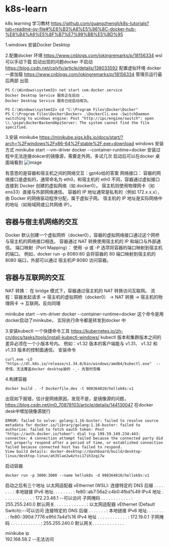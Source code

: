 # k8s-learn
k8s learning
学习教材
https://github.com/guangzhengli/k8s-tutorials?tab=readme-ov-file#%E6%B3%A8%E5%86%8C-docker-hub-%E8%B4%A6%E5%8F%B7%E7%99%BB%E5%BD%95

1.windows 安装Docker Desktop

2.配置docker 环境 https://www.cnblogs.com/jokingremarks/p/18156334
wsl 可以手动下载
启动出现的问题docker 不启动 https://blog.csdn.net/cplvfx/article/details/138033592  配置虚拟环境
docker 一直加载 https://www.cnblogs.com/jokingremarks/p/18156334 管理员运行最后两部 出现

```
PS C:\Windows\system32> net start com.docker.service
Docker Desktop Service 服务正在启动 .
Docker Desktop Service 服务已经启动成功。

PS C:\Windows\system32> cd "C:\Program Files\Docker\Docker"
PS C:\Program Files\Docker\Docker> .\DockerCli.exe -SwitchDaemon
switching to windows engine: Post "http://ipc/engine/switch": open \\.\pipe\dockerBackendApiServer: The system cannot find the file specified.
```

3.安装 minikube
https://minikube.sigs.k8s.io/docs/start/?arch=%2Fwindows%2Fx86-64%2Fstable%2F.exe+download windows 安装方式
minikube start --vm-driver docker --container-runtime=docker
安装过程中无法连接dokcer的镜像源，需要走外网，多试几次
启动后可以在docker 桌面端看到
![image](https://github.com/user-attachments/assets/3d794746-98df-4d06-9b08-036738650cbc)

有意思的是容器和宿主机之间的网络交互：gpt4o给的答案
网络接口：
容器的网络接口是虚拟的，通常命名为 eth0，和宿主机的 eth0 不同，容器通过虚拟接口连接到 Docker 创建的虚拟网络（如 docker0）。
宿主机则使用物理网卡（如 ens33）直接与外部网络通信。
容器的 IP 地址通常是私有的（例如 172.x.x.x），由 Docker 的网络驱动程序分配，属于虚拟子网。
宿主机的 IP 地址是实际网络中的地址（如局域网或公共网络 IP）。
## 容器与宿主机网络的交互
Docker 默认创建一个虚拟网桥（docker0），容器的虚拟网络接口通过这个网桥与宿主机的网络接口相连。
容器通过 NAT 转换使用宿主机的 IP 和端口与外部通信。
端口映射（Port Mapping）：
使用 -p 或 -P 选项将容器的端口映射到宿主机的端口。
例如，docker run -p 8080:80 会将容器的 80 端口映射到宿主机的 8080 端口，外部可以通过 宿主机IP:8080 访问容器。

## 容器与互联网的交互
NAT 转换：
在 bridge 模式下，容器通过宿主机的 NAT 转换访问互联网。
流程：容器发起请求 → 宿主机的虚拟网桥（docker0） → NAT 转换 → 宿主机的物理网卡 → 互联网。反向同理

minikube start --vm-driver docker --container-runtime=docker 这个命令是用docker启动了minikube， 实际执行命令都是转发到docker 中

3.安装kubectl 一个快捷命令工具
https://kubernetes.io/zh-cn/docs/tasks/tools/install-kubectl-windows/
kubectl 版本和集群版本之间的差异必须在一个小版本号内。 例如：v1.32 版本的客户端能与 v1.31、 v1.32 和 v1.33 版本的控制面通信。
安装命令 
```
curl.exe -LO "https://dl.k8s.io/release/v1.34.0/bin/windows/amd64/kubectl.exe"  --奇怪，无法覆盖docker desktop装的 -_- 先暂时忽略
```
4.构建容器
```
docker build . -f Dockerfile.dev -t 908364810/hellok8s:v1
```
出现如下报错，估计是网络原因，发现不是，是镜像源的问题，https://blog.csdn.net/m0_70878103/article/details/144130047 在docker desk中增加镜像源就行
```
ERROR: failed to solve: golang:1.16-buster: failed to resolve source metadata for docker.io/library/golang:1.16-buster: failed to authorize: failed to fetch oauth token: Post "https://auth.docker.io/token": dial tcp 199.59.149.234:443: connectex: A connection attempt failed because the connected party did not properly respond after a period of time, or established connection failed because connected host has failed to respond.
View build details: docker-desktop://dashboard/build/desktop-linux/desktop-linux/ah35lae2w4ztxi17ih3zqi7w
```
启动容器
```
docker run -p 3000:3000 --name hellok8s -d 908364810/hellok8s:v1
```
启动之后有三个地址 
以太网适配器 vEthernet (WSL):
   连接特定的 DNS 后缀 . . . . . . . :
   本地链接 IPv6 地址. . . . . . . . : fe80::ab7:56a2:c4b0:4fbd%49
   IPv4 地址 . . . . . . . . . . . . : 172.23.48.1 --可以访问
   子网掩码  . . . . . . . . . . . . : 255.255.240.0
   默认网关. . . . . . . . . . . . . :
以太网适配器 vEthernet (Default Switch):--可以访问
   连接特定的 DNS 后缀 . . . . . . . :
   本地链接 IPv6 地址. . . . . . . . : fe80::390d:7776:e9fd:7a4d%16
   IPv4 地址 . . . . . . . . . . . . : 172.19.0.1
   子网掩码  . . . . . . . . . . . . : 255.255.240.0
   默认网关. . . . . . . . . . . . .

minikube ip  
192.168.58.2   --无法访问
